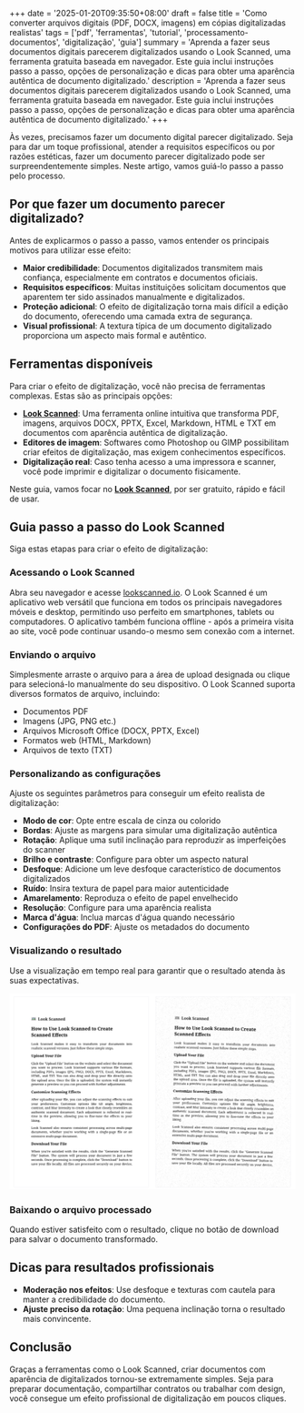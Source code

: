 +++
date = '2025-01-20T09:35:50+08:00'
draft = false
title = 'Como converter arquivos digitais (PDF, DOCX, imagens) em cópias digitalizadas realistas'
tags = ['pdf', 'ferramentas', 'tutorial', 'processamento-documentos', 'digitalização', 'guia']
summary = 'Aprenda a fazer seus documentos digitais parecerem digitalizados usando o Look Scanned, uma ferramenta gratuita baseada em navegador. Este guia inclui instruções passo a passo, opções de personalização e dicas para obter uma aparência autêntica de documento digitalizado.'
description = 'Aprenda a fazer seus documentos digitais parecerem digitalizados usando o Look Scanned, uma ferramenta gratuita baseada em navegador. Este guia inclui instruções passo a passo, opções de personalização e dicas para obter uma aparência autêntica de documento digitalizado.'
+++

Às vezes, precisamos fazer um documento digital parecer digitalizado. Seja para dar um toque profissional, atender a requisitos específicos ou por razões estéticas, fazer um documento parecer digitalizado pode ser surpreendentemente simples. Neste artigo, vamos guiá-lo passo a passo pelo processo.

## Por que fazer um documento parecer digitalizado?

Antes de explicarmos o passo a passo, vamos entender os principais motivos para utilizar esse efeito:

- **Maior credibilidade**: Documentos digitalizados transmitem mais confiança, especialmente em contratos e documentos oficiais.
- **Requisitos específicos**: Muitas instituições solicitam documentos que aparentem ter sido assinados manualmente e digitalizados.
- **Proteção adicional**: O efeito de digitalização torna mais difícil a edição do documento, oferecendo uma camada extra de segurança.
- **Visual profissional**: A textura típica de um documento digitalizado proporciona um aspecto mais formal e autêntico.

## Ferramentas disponíveis

Para criar o efeito de digitalização, você não precisa de ferramentas complexas. Estas são as principais opções:

- **[Look Scanned](https://lookscanned.io)**: Uma ferramenta online intuitiva que transforma PDF, imagens, arquivos DOCX, PPTX, Excel, Markdown, HTML e TXT em documentos com aparência autêntica de digitalização.
- **Editores de imagem**: Softwares como Photoshop ou GIMP possibilitam criar efeitos de digitalização, mas exigem conhecimentos específicos.
- **Digitalização real**: Caso tenha acesso a uma impressora e scanner, você pode imprimir e digitalizar o documento fisicamente.

Neste guia, vamos focar no **[Look Scanned](https://lookscanned.io)**, por ser gratuito, rápido e fácil de usar.

## Guia passo a passo do Look Scanned

Siga estas etapas para criar o efeito de digitalização:

### Acessando o Look Scanned

Abra seu navegador e acesse [lookscanned.io](https://lookscanned.io/scan). O Look Scanned é um aplicativo web versátil que funciona em todos os principais navegadores móveis e desktop, permitindo uso perfeito em smartphones, tablets ou computadores. O aplicativo também funciona offline - após a primeira visita ao site, você pode continuar usando-o mesmo sem conexão com a internet.

### Enviando o arquivo

Simplesmente arraste o arquivo para a área de upload designada ou clique para selecioná-lo manualmente do seu dispositivo. O Look Scanned suporta diversos formatos de arquivo, incluindo:

- Documentos PDF
- Imagens (JPG, PNG etc.)
- Arquivos Microsoft Office (DOCX, PPTX, Excel)
- Formatos web (HTML, Markdown)
- Arquivos de texto (TXT)

### Personalizando as configurações

Ajuste os seguintes parâmetros para conseguir um efeito realista de digitalização:

- **Modo de cor**: Opte entre escala de cinza ou colorido
- **Bordas**: Ajuste as margens para simular uma digitalização autêntica
- **Rotação**: Aplique uma sutil inclinação para reproduzir as imperfeições do scanner
- **Brilho e contraste**: Configure para obter um aspecto natural
- **Desfoque**: Adicione um leve desfoque característico de documentos digitalizados
- **Ruído**: Insira textura de papel para maior autenticidade
- **Amarelamento**: Reproduza o efeito de papel envelhecido
- **Resolução**: Configure para uma aparência realista
- **Marca d'água**: Inclua marcas d'água quando necessário
- **Configurações do PDF**: Ajuste os metadados do documento

### Visualizando o resultado

Use a visualização em tempo real para garantir que o resultado atenda às suas expectativas.

![Visualização em tempo real do Look Scanned](./look-scanned-preview.webp)

### Baixando o arquivo processado

Quando estiver satisfeito com o resultado, clique no botão de download para salvar o documento transformado.

## Dicas para resultados profissionais

- **Moderação nos efeitos**: Use desfoque e texturas com cautela para manter a credibilidade do documento.
- **Ajuste preciso da rotação**: Uma pequena inclinação torna o resultado mais convincente.

## Conclusão

Graças a ferramentas como o Look Scanned, criar documentos com aparência de digitalizados tornou-se extremamente simples. Seja para preparar documentação, compartilhar contratos ou trabalhar com design, você consegue um efeito profissional de digitalização em poucos cliques.
